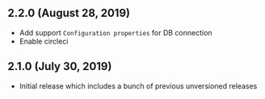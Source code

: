  ## 2.2.0 (August 28, 2019)
 
 * Add support `Configuration properties` for DB connection
 * Enable circleci
 
 ## 2.1.0 (July 30, 2019)
 
 * Initial release which includes a bunch of previous unversioned releases
